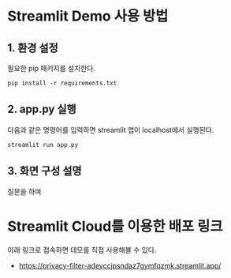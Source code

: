 # Streamlit Demo 사용 방법
## 1. 환경 설정
필요한 pip 패키지를 설치한다.
```
pip install -r requirements.txt
```

## 2. app.py 실행
다음과 같은 명령어를 입력하면 streamlit 앱이 localhost에서 실행된다.
```
streamlit run app.py
```

## 3. 화면 구성 설명
질문을 하며

# Streamlit Cloud를 이용한 배포 링크
아래 링크로 접속하면 데모를 직접 사용해볼 수 있다.
- https://privacy-filter-adeyccjpsndaz7gymfqzmk.streamlit.app/
